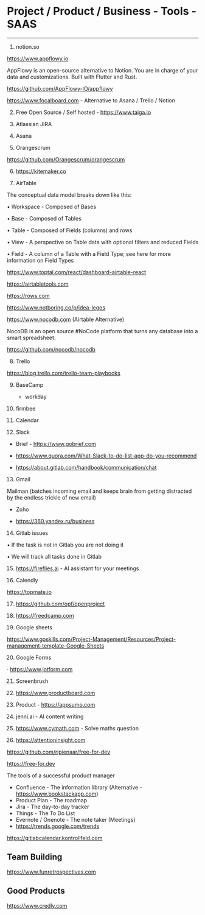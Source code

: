 # Project / Product / Business - Tools - SAAS

---

1. notion.so

<https://www.appflowy.io>

AppFlowy is an open-source alternative to Notion. You are in charge of your data and customizations. Built with Flutter and Rust.

<https://github.com/AppFlowy-IO/appflowy>

<https://www.focalboard.com> - Alternative to Asana / Trello / Notion

2. Free Open Source / Self hosted - <https://www.taiga.io>

3. Atlassian JIRA

4. Asana

5. Orangescrum

<https://github.com/Orangescrum/orangescrum>

6. <https://kitemaker.co>

7. AirTable

The conceptual data model breaks down like this:

• Workspace - Composed of Bases

• Base - Composed of Tables

• Table - Composed of Fields (columns) and rows

• View - A perspective on Table data with optional filters and reduced Fields

• Field - A column of a Table with a Field Type; see here for more information on Field Types

<https://www.toptal.com/react/dashboard-airtable-react>

<https://airtabletools.com>

<https://rows.com>

<https://www.notboring.co/p/idea-legos>

<https://www.nocodb.com> (Airtable Alternative)

NocoDB is an open source #NoCode platform that turns any database into a smart spreadsheet.

<https://github.com/nocodb/nocodb>

8. Trello

<https://blog.trello.com/trello-team-playbooks>

9. BaseCamp

   - workday

10. firmbee

11. Calendar

12. Slack

- Brief - <https://www.gobrief.com>

- <https://www.quora.com/What-Slack-to-do-list-app-do-you-recommend>

- <https://about.gitlab.com/handbook/communication/chat>

13. Gmail

Mailman (batches incoming email and keeps brain from getting distracted by the endless trickle of new email)

- Zoho

- <https://360.yandex.ru/business>

14. Gitlab issues

• If the task is not in Gitlab you are not doing it

• We will track all tasks done in Gitlab

15. <https://fireflies.ai> - AI assistant for your meetings

16. Calendly

<https://topmate.io>

17. <https://github.com/opf/openproject>

18. <https://freedcamp.com>

19. Google sheets

<https://www.goskills.com/Project-Management/Resources/Project-management-template-Google-Sheets>

20. Google Forms

· <https://www.jotform.com>

21. Screenbrush

22. <https://www.productboard.com>

23. Product - <https://appsumo.com>

24. jenni.ai - AI content writing

25. <https://www.cymath.com> - Solve maths question

26. <https://attentioninsight.com>

<https://github.com/ripienaar/free-for-dev>

<https://free-for.dev>

The tools of a successful product manager

- Confluence - The information library (Alternative - <https://www.bookstackapp.com>)
- Product Plan - The roadmap
- Jira - The day-to-day tracker
- Things - The To Do List
- Evernote / Onenote - The note taker (Meetings)
- <https://trends.google.com/trends>

<https://gitlabcalendar.kontrollfeld.com>

## Team Building

<https://www.funretrospectives.com>

## Good Products

<https://www.credly.com>
